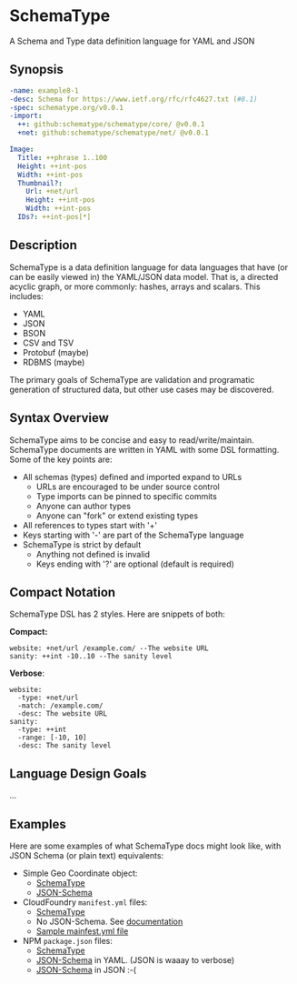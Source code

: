 SchemaType
==========

A Schema and Type data definition language for YAML and JSON

## Synopsis

```yaml
-name: example8-1
-desc: Schema for https://www.ietf.org/rfc/rfc4627.txt (#8.1)
-spec: schematype.org/v0.0.1
-import:
  ++: github:schematype/schematype/core/ @v0.0.1
  +net: github:schematype/schematype/net/ @v0.0.1

Image:
  Title: ++phrase 1..100
  Height: ++int-pos
  Width: ++int-pos
  Thumbnail?:
    Url: +net/url
    Height: ++int-pos
    Width: ++int-pos
  IDs?: ++int-pos[*]
```

## Description

SchemaType is a data definition language for data languages that have (or can
be easily viewed in) the YAML/JSON data model. That is, a directed acyclic
graph, or more commonly: hashes, arrays and scalars. This includes:

* YAML
* JSON
* BSON
* CSV and TSV
* Protobuf (maybe)
* RDBMS (maybe)

The primary goals of SchemaType are validation and programatic generation of
structured data, but other use cases may be discovered.

## Syntax Overview

SchemaType aims to be concise and easy to read/write/maintain.  SchemaType
documents are written in YAML with some DSL formatting. Some of the key points
are:

* All schemas (types) defined and imported expand to URLs
  * URLs are encouraged to be under source control
  * Type imports can be pinned to specific commits
  * Anyone can author types
  * Anyone can "fork" or extend existing types
* All references to types start with '+'
* Keys starting with '-' are part of the SchemaType language
* SchemaType is strict by default
  * Anything not defined is invalid
  * Keys ending with '?' are optional (default is required)

## Compact Notation

SchemaType DSL has 2 styles. Here are snippets of both:

**Compact:**

```
website: +net/url /example.com/ --The website URL
sanity: ++int -10..10 --The sanity level
```

**Verbose**:

```
website:
  -type: +net/url
  -match: /example.com/
  -desc: The website URL
sanity:
  -type: ++int
  -range: [-10, 10]
  -desc: The sanity level
```

## Language Design Goals

...

## Examples

Here are some examples of what SchemaType docs might look like, with JSON
Schema (or plain text) equivalents:

* Simple Geo Coordinate object:
  * [SchemaType](geo-coordinate.schema)
  * [JSON-Schema](geo-coordinate.json-schema)
* CloudFoundry `manifest.yml` files:
  * [SchemaType](manifest.schema)
  * No JSON-Schema. See [documentation](http://docs.pivotal.io/pivotalcf/1-7/devguide/deploy-apps/manifest.html)
  * [Sample mainfest.yml file](manifest.yml)
* NPM `package.json` files:
  * [SchemaType](package-json.schema)
  * [JSON-Schema](package-json.json-schema.yaml) in YAML. (JSON is waaay to verbose)
  * [JSON-Schema](package-json.json-schema) in JSON :-(
